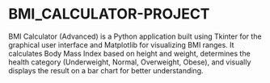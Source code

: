 # BMI_CALCULATOR-PROJECT
BMI Calculator (Advanced) is a Python application built using Tkinter for the graphical user interface and Matplotlib for visualizing BMI ranges. It calculates Body Mass Index based on height and weight, determines the health category (Underweight, Normal, Overweight, Obese), and visually displays the result on a bar chart for better understanding.

